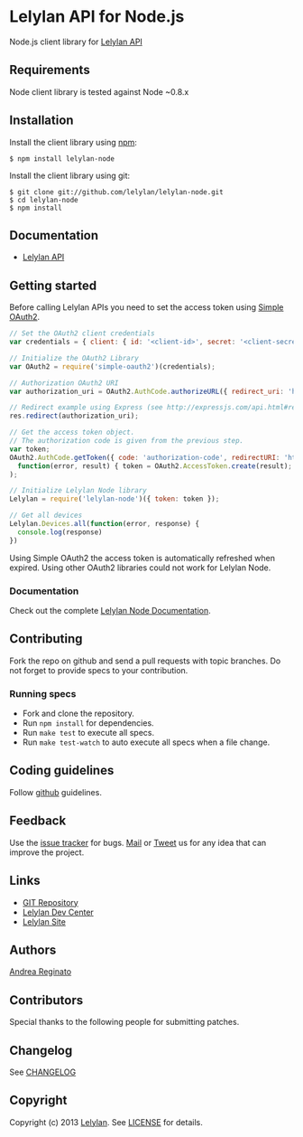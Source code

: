 # Lelylan API for Node.js

Node.js client library for [Lelylan API](http://dev.lelylan.com)


## Requirements

Node client library is tested against Node ~0.8.x


## Installation

Install the client library using [npm](http://npmjs.org/):

    $ npm install lelylan-node

Install the client library using git:

    $ git clone git://github.com/lelylan/lelylan-node.git
    $ cd lelylan-node
    $ npm install


## Documentation

* [Lelylan API](http://dev.lelylan.com)


## Getting started

Before calling Lelylan APIs you need to set the access token using
[Simple OAuth2](https://github.com/andreareginato/simple-oauth2).

```javascript
// Set the OAuth2 client credentials
var credentials = { client: { id: '<client-id>', secret: '<client-secret>', site: 'https://example.org' }};

// Initialize the OAuth2 Library
var OAuth2 = require('simple-oauth2')(credentials);

// Authorization OAuth2 URI
var authorization_uri = OAuth2.AuthCode.authorizeURL({ redirect_uri: 'http://localhost:3000/callback' });

// Redirect example using Express (see http://expressjs.com/api.html#res.redirect)
res.redirect(authorization_uri);

// Get the access token object.
// The authorization code is given from the previous step.
var token;
OAuth2.AuthCode.getToken({ code: 'authorization-code', redirectURI: 'http://localhost:3000/callback' },
  function(error, result) { token = OAuth2.AccessToken.create(result); }
);

// Initialize Lelylan Node library
Lelylan = require('lelylan-node')({ token: token });

// Get all devices
Lelylan.Devices.all(function(error, response) {
  console.log(response)
})
```

Using Simple OAuth2 the access token is automatically refreshed when expired. Using
other OAuth2 libraries could not work for Lelylan Node.


### Documentation

Check out the complete [Lelylan Node Documentation](http://lelylan.github.com/lelylan-node).


## Contributing

Fork the repo on github and send a pull requests with topic branches. Do not forget to
provide specs to your contribution.


### Running specs

* Fork and clone the repository.
* Run `npm install` for dependencies.
* Run `make test` to execute all specs.
* Run `make test-watch` to auto execute all specs when a file change.


## Coding guidelines

Follow [github](https://github.com/styleguide/) guidelines.


## Feedback

Use the [issue tracker](http://github.com/lelylan/lelylan-node/issues) for bugs.
[Mail](mailto:touch@lelylan.com) or [Tweet](http://twitter.com/lelylan) us for any idea that can improve the project.


## Links

* [GIT Repository](http://github.com/lelylan/lelylan-node)
* [Lelylan Dev Center](http://dev.lelylan.com)
* [Lelylan Site](http://lelylan.com)


## Authors

[Andrea Reginato](http://twitter.com/andreareginato)


## Contributors

Special thanks to the following people for submitting patches.


## Changelog

See [CHANGELOG](people/blob/master/CHANGELOG.md)


## Copyright

Copyright (c) 2013 [Lelylan](http://lelylan.com). See [LICENSE](people/blob/master/LICENSE.md) for details.
